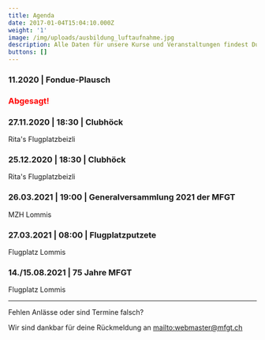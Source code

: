 ```yaml
---
title: Agenda
date: 2017-01-04T15:04:10.000Z
weight: '1'
image: /img/uploads/ausbildung_luftaufnahme.jpg
description: Alle Daten für unsere Kurse und Veranstaltungen findest Du in unserer Agenda.
buttons: []
---
```

### 11.2020 | Fondue-Plausch

### <font color=red>Abgesagt!</font>

### 27.11.2020 | 18:30 | Clubhöck

Rita's Flugplatzbeizli

### 25.12.2020 | 18:30 | Clubhöck

Rita's Flugplatzbeizli

### 26.03.2021 | 19:00 | Generalversammlung 2021 der MFGT

MZH Lommis

### 27.03.2021 | 08:00 | Flugplatzputzete

Flugplatz Lommis

### 14./15.08.2021 | 75 Jahre MFGT

Flugplatz Lommis

<hr>

Fehlen Anlässe oder sind Termine falsch?

Wir sind dankbar für deine Rückmeldung an <mailto:webmaster@mfgt.ch>
